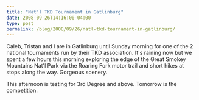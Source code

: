 ```yaml
---
title: "Nat'l TKD Tournament in Gatlinburg"
date: 2008-09-26T14:16:00-04:00
type: post
permalink: /blog/2008/09/26/natl-tkd-tournament-in-gatlinburg/
---
```

Caleb, Tristan and I are in Gatlinburg until Sunday morning for one of the 2 national tournaments run by their TKD association. It's raining now but we spent a few hours this morning exploring the edge of the Great Smokey Mountains Nat'l Park via the Roaring Fork motor trail and short hikes at stops along the way. Gorgeous scenery.

This afternoon is testing for 3rd Degree and above. Tomorrow is the competition.

